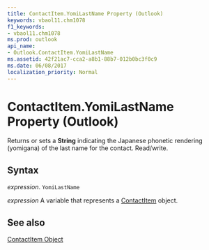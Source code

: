 ```yaml
---
title: ContactItem.YomiLastName Property (Outlook)
keywords: vbaol11.chm1078
f1_keywords:
- vbaol11.chm1078
ms.prod: outlook
api_name:
- Outlook.ContactItem.YomiLastName
ms.assetid: 42f21ac7-cca2-a8b1-88b7-012b0bc3f0c9
ms.date: 06/08/2017
localization_priority: Normal
---
```



# ContactItem.YomiLastName Property (Outlook)

Returns or sets a  **String** indicating the Japanese phonetic rendering (yomigana) of the last name for the contact. Read/write.


## Syntax

_expression_. `YomiLastName`

_expression_ A variable that represents a [ContactItem](./Outlook.ContactItem.md) object.


## See also


[ContactItem Object](Outlook.ContactItem.md)


